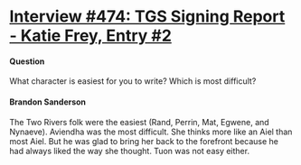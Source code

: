 # [Interview #474: TGS Signing Report - Katie Frey, Entry #2](https://www.theoryland.com/intvmain.php?i=474#2)

#### Question

What character is easiest for you to write? Which is most difficult?

#### Brandon Sanderson

The Two Rivers folk were the easiest (Rand, Perrin, Mat, Egwene, and Nynaeve). Aviendha was the most difficult. She thinks more like an Aiel than most Aiel. But he was glad to bring her back to the forefront because he had always liked the way she thought. Tuon was not easy either.

